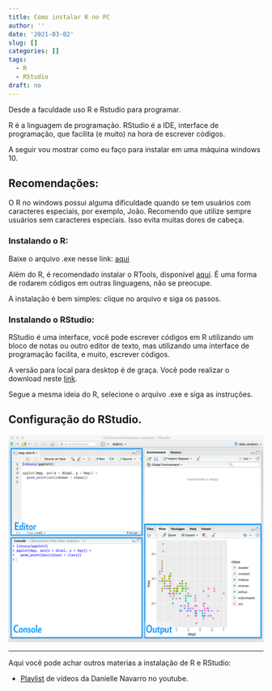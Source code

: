 ```yaml
---
title: Como instalar R no PC
author: ''
date: '2021-03-02'
slug: []
categories: []
tags:
  - R
  - RStudio
draft: no
---
```



Desde a faculdade uso R e Rstudio para programar.

R é a linguagem de programação. RStudio é a IDE, interface de programação, que facilita (e muito) na hora de escrever códigos. 


A seguir vou mostrar como eu faço para instalar em uma máquina windows 10.

## Recomendações:

O R no windows possui alguma dificuldade quando se tem usuários com caracteres especiais, por exemplo, João.
Recomendo que utilize sempre usuários sem caracteres especiais. Isso evita muitas dores de cabeça.

### Instalando o R:

Baixe o arquivo .exe nesse link: [aqui](https://cran.r-project.org/bin/windows/base/)

Além do R, é recomendado instalar o RTools, disponível [aqui](https://cran.r-project.org/bin/windows/Rtools/).
É uma forma de  rodarem códigos em outras linguagens, não se preocupe.

A instalação é bem simples: clique no arquivo e siga os passos. 

### Instalando o RStudio:

RStudio é uma interface, você pode escrever códigos em R utilizando um bloco de notas ou outro editor de texto, mas utilizando uma interface de programação facilita, e muito, escrever códigos.

A versão para local para desktop é de graça. 
Você pode realizar o download neste [link](https://rstudio.com/products/rstudio/).

Segue a mesma ideia do R, selecione o arquivo .exe e siga as instruções.


## Configuração do RStudio.

![print screen da interface de R](images/rstudio-editor.png)

-----------

Aqui você pode achar outros materias a instalação de R e RStudio:

- [Playlist](https://www.youtube.com/playlist?list=PLRPB0ZzEYegOZivdelOuEn-R-XUN-DOjd) de vídeos da Danielle Navarro no youtube. 


